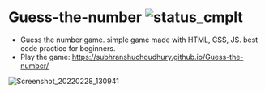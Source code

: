 # Guess-the-number ![status_cmplt](https://img.shields.io/badge/status-complete-yellowgreen)
- Guess the number game. simple game made with HTML, CSS, JS. best code practice for beginners.
- Play the game: https://subhranshuchoudhury.github.io/Guess-the-number/

![Screenshot_20220228_130941](https://user-images.githubusercontent.com/63858190/155943264-3b3d0d25-e368-4b37-97a7-32425b8bef1e.png)

